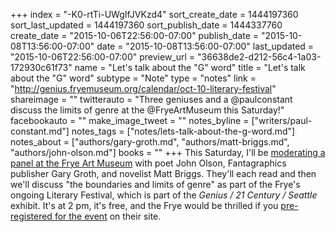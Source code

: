 +++
index = "-K0-rtTi-UWgIfJVKzd4"
sort_create_date = 1444197360
sort_last_updated = 1444197360
sort_publish_date = 1444337760
create_date = "2015-10-06T22:56:00-07:00"
publish_date = "2015-10-08T13:56:00-07:00"
date = "2015-10-08T13:56:00-07:00"
last_updated = "2015-10-06T22:56:00-07:00"
preview_url = "36638de2-d212-56c4-1a03-172930c61f73"
name = "Let's talk about the \"G\" word"
title = "Let's talk about the \"G\" word"
subtype = "Note"
type = "notes"
link = "http://genius.fryemuseum.org/calendar/oct-10-literary-festival"
shareimage = ""
twitterauto = "Three geniuses and a @paulconstant discuss the limits of genre at the @FryeArtMuseum  this Saturday!"
facebookauto = ""
make_image_tweet = ""
notes_byline = ["writers/paul-constant.md"]
notes_tags = ["notes/lets-talk-about-the-g-word.md"]
notes_about = ["authors/gary-groth.md", "authors/matt-briggs.md", "authors/john-olson.md"]
books = ""
+++
This Saturday, I'll be [moderating a panel at the Frye Art Museum](http://genius.fryemuseum.org/calendar/oct-10-literary-festival) with poet John Olson, Fantagraphics publisher Gary Groth, and novelist Matt Briggs. They'll each read and then we'll discuss "the boundaries and limits of genre" as part of the Frye's ongoing Literary Festival, which is part of the *Genius / 21 Century / Seattle* exhibit. It's at 2 pm, it's free, and the Frye would be thrilled if you [pre-registered for the event](http://genius.fryemuseum.org/calendar/oct-10-literary-festival) on their site.